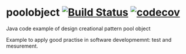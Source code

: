 poolobject 
[![Build Status](https://travis-ci.org/iic0004/poolobject.svg?branch=master)](https://travis-ci.org/iic0004/poolobject)
[![codecov](https://codecov.io/gh/iic0004/poolobject/branch/master/graph/badge.svg)](https://codecov.io/gh/iic0004/poolobject)
==========

Java code example of  design creational pattern pool object

Example to apply good practise in software developmemnt: test and mesurement.
